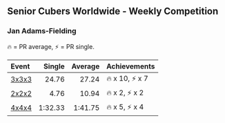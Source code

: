 ## Senior Cubers Worldwide - Weekly Competition
### Jan Adams-Fielding

🔥 = PR average, ⚡ = PR single.

| Event | Single | Average | Achievements|
| :-- | --: | --: | :-- |
| [3x3x3](jan_adams_fielding/333.md) | 24.76 | 27.24 | <span style="white-space: nowrap">🔥 x 10</span>, <span style="white-space: nowrap">⚡ x 7</span> |
| [2x2x2](jan_adams_fielding/222.md) | 4.76 | 10.94 | <span style="white-space: nowrap">🔥 x 2</span>, <span style="white-space: nowrap">⚡ x 2</span> |
| [4x4x4](jan_adams_fielding/444.md) | 1:32.33 | 1:41.75 | <span style="white-space: nowrap">🔥 x 5</span>, <span style="white-space: nowrap">⚡ x 4</span> |

<!-- Global site tag (gtag.js) - Google Analytics -->
<script async src="https://www.googletagmanager.com/gtag/js?id=UA-86348435-3"></script>
<script>window.dataLayer = window.dataLayer || []; function gtag() {dataLayer.push(arguments);} gtag('js', new Date()); gtag('config', 'UA-86348435-3');</script>
